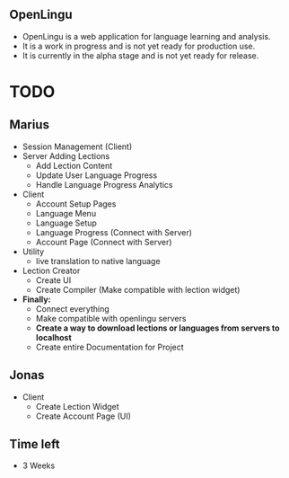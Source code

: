 ## OpenLingu
- OpenLingu is a web application for language learning and analysis.
- It is a work in progress and is not yet ready for production use.
- It is currently in the alpha stage and is not yet ready for release.


# TODO
## Marius
- Session Management (Client)
- Server Adding Lections
    - Add Lection Content
    - Update User Language Progress
    - Handle Language Progress Analytics
- Client
    - Account Setup Pages
    - Language Menu
    - Language Setup
    - Language Progress (Connect with Server)
    - Account Page (Connect with Server)
- Utility
    - live translation to native language
- Lection Creator
    - Create UI
    - Create Compiler (Make compatible with lection widget)
- **Finally:**
    - Connect everything
    - Make compatible with openlingu servers
    - **Create a way to download lections or languages from servers to localhost**
    - Create entire Documentation for Project


## Jonas
- Client
    - Create Lection Widget
    - Create Account Page (UI)

## Time left
- 3 Weeks